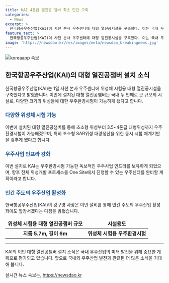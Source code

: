 ```yaml
---
title: KAI 4톤급 열진공 챔버 최초 민간 구축
categories:
  - News
excerpt: >
  한국항공우주산업(KAI)이 사천 본사 우주센터에 대형 열진공시설을 구축했다. 이는 국내 두 번째로 큰 규모이며, 초소형 SAR위성 대량생산을 위한 동시 시험체계기반을 마련했다. 이를 통해 대형위성까지 우주환경시험이 가능한 독보적인 우주사업 인프라를 보유하며, 방대한 전체 프로세스를 One Site에서 가능케 할 계획이다. 또한, 열진공챔버 시설을 외부에도 활용 가능하도록 해 우주산업 상생과 생태계 강화에 앞장설 예정이다.
feature_text: >
  한국항공우주산업(KAI)이 사천 본사 우주센터에 대형 열진공시설을 구축했다. 이는 국내 두 번째로 큰 규모이며, 초소형 SAR위성 대량생산을 위한 동시 시험체계기반을 마련했다. 이를 통해 대형위성까지 우주환경시험이 가능한 독보적인 우주사업 인프라를 보유하며, 방대한 전체 프로세스를 One Site에서 가능케 할 계획이다. 또한, 열진공챔버 시설을 외부에도 활용 가능하도록 해 우주산업 상생과 생태계 강화에 앞장설 예정이다.
image: 'https://newsdao.kr/res/images/meta/newsdao_breakingnews.jpg'
---
```


<p><img src="https://newsdao.kr/res/images/meta/newsdao_breakingnews.jpg" alt="koreaapp 속보" /></p>

<h2 data-ke-size="size26">한국항공우주산업(KAI)의 대형 열진공챔버 설치 소식</h2>

<p data-ke-size="size16">한국항공우주산업(KAI)는 1일 사천 본사 우주센터에 위성체 시험용 대형 열진공시설을 구축했다고 밝혔습니다. 이번에 설치된 대형 열진공챔버는 국내 두 번째로 큰 규모의 시설로, 다양한 크기의 위성들에 대한 우주환경시험이 가능하게 됐다고 합니다.</p>

<h3><b><span style="color: #1a5490;">다양한 위성체 시험 가능</span></b></h3>

<p data-ke-size="size16">이번에 설치된 대형 열진공챔버를 통해 초소형 위성부터 3.5~4톤급 대형위성까지 우주환경시험이 가능해졌으며, 특히 초소형 SAR위성 대량생산을 위한 동시 시험 체계기반을 갖추게 됐다고 합니다.</p>

<h3><b><span style="color: #1a5490;">우주사업 인프라 강화</span></b></h3>

<p data-ke-size="size16">이번 설치로 KAI는 우주환경시험 가능한 독보적인 우주사업 인프라를 보유하게 되었으며, 향후 전체 위성개발 프로세스를 One Site에서 진행할 수 있는 우주센터를 완비할 계획이라고 합니다.</p>

<h3><b><span style="color: #1a5490;">민간 주도의 우주산업 활성화</span></b></h3>

<p data-ke-size="size16">한국항공우주산업(KAI)의 강구영 사장은 이번 설비를 통해 민간 주도의 우주산업 활성화에도 앞장서겠다는 다짐을 밝혔습니다.</p>

<table>
    <thead>
        <tr>
            <td style="text-align: center; height: 17px;"><b>위성체 시험용 대형 열진공챔버 규모</b></td>
            <td style="text-align: center; height: 17px;"><b>시설용도</b></td>
        </tr>
    </thead>
    <tbody>
        <tr>
            <td style="text-align: center; height: 17px;"><b>지름 5.7m, 길이 6m</b></td>
            <td style="text-align: center; height: 17px;"><b>위성체 시험용 우주환경시험</b></td>
        </tr>
    </tbody>
</table>

<hr>

<p data-ke-size="size16">KAI의 이번 대형 열진공챔버 설치 소식은 국내 우주산업의 미래 발전을 위해 중요한 계획으로 평가되고 있습니다. 앞으로 국내외 우주산업 발전과 관련된 더 많은 소식을 기대해 봅니다.</p>
실시간 뉴스 속보는, <a href="https://newsdao.kr" rel="dofollow">https://newsdao.kr</a>


